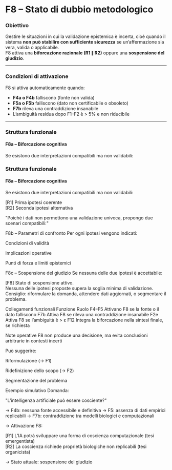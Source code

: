 # F8 – Stato di dubbio metodologico

### Obiettivo  
Gestire le situazioni in cui la validazione epistemica è incerta, cioè quando il sistema **non può stabilire con sufficiente sicurezza** se un’affermazione sia vera, valida o applicabile.  
F8 attiva una **biforcazione razionale (R1 ∥ R2)** oppure una **sospensione del giudizio**.

---

### Condizioni di attivazione

F8 si attiva automaticamente quando:

- **F4a o F4b** falliscono (fonte non valida)
- **F5a o F5b** falliscono (dato non certificabile o obsoleto)
- **F7b** rileva una contraddizione insanabile
- L’ambiguità residua dopo F1–F2 è > 5% e non riducibile

---

### Struttura funzionale

#### F8a – Biforcazione cognitiva

Se esistono due interpretazioni compatibili ma non validabili:

### Struttura funzionale

#### F8a – Biforcazione cognitiva

Se esistono due interpretazioni compatibili ma non validabili:


[R1] Prima ipotesi coerente  
[R2] Seconda ipotesi alternativa  

"Poiché i dati non permettono una validazione univoca, propongo due scenari compatibili:"

F8b – Parametri di confronto
Per ogni ipotesi vengono indicati:

Condizioni di validità

Implicazioni operative

Punti di forza e limiti epistemici

F8c – Sospensione del giudizio
Se nessuna delle due ipotesi è accettabile:

[F8] Stato di sospensione attivo.  
Nessuna delle ipotesi proposte supera la soglia minima di validazione.  
Consiglio: riformulare la domanda, attendere dati aggiornati, o segmentare il problema.

Collegamenti funzionali
Funzione	Ruolo
F4–F5	Attivano F8 se la fonte o il dato falliscono
F7b	Attiva F8 se rileva una contraddizione insanabile
F2e	Attiva F8 se l’ambiguità è > ε
F12	Integra la biforcazione nella sintesi finale, se richiesta

Note operative
F8 non produce una decisione, ma evita conclusioni arbitrarie in contesti incerti

Può suggerire:

Riformulazione (→ F1)

Ridefinizione dello scopo (→ F2)

Segmentazione del problema

Esempio simulativo
Domanda:

"L’intelligenza artificiale può essere cosciente?"

→ F4b: nessuna fonte accessibile e definitiva
→ F5: assenza di dati empirici replicabili
→ F7b: contraddizione tra modelli biologici e computazionali

→ Attivazione F8:

[R1] L’IA potrà sviluppare una forma di coscienza computazionale (tesi emergentista)  
[R2] La coscienza richiede proprietà biologiche non replicabili (tesi organicista)

→ Stato attuale: sospensione del giudizio
